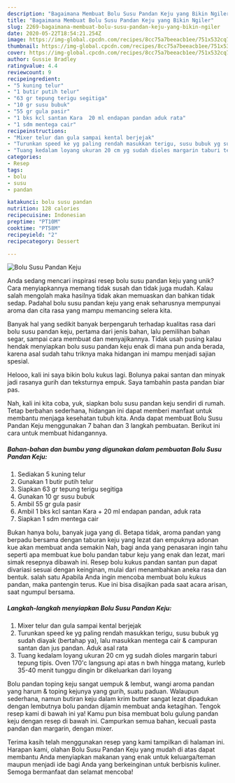 ```yaml
---
description: "Bagaimana Membuat Bolu Susu Pandan Keju yang Bikin Ngiler"
title: "Bagaimana Membuat Bolu Susu Pandan Keju yang Bikin Ngiler"
slug: 2269-bagaimana-membuat-bolu-susu-pandan-keju-yang-bikin-ngiler
date: 2020-05-22T18:54:21.254Z
image: https://img-global.cpcdn.com/recipes/8cc75a7beeacb1ee/751x532cq70/bolu-susu-pandan-keju-foto-resep-utama.jpg
thumbnail: https://img-global.cpcdn.com/recipes/8cc75a7beeacb1ee/751x532cq70/bolu-susu-pandan-keju-foto-resep-utama.jpg
cover: https://img-global.cpcdn.com/recipes/8cc75a7beeacb1ee/751x532cq70/bolu-susu-pandan-keju-foto-resep-utama.jpg
author: Gussie Bradley
ratingvalue: 4.4
reviewcount: 9
recipeingredient:
- "5 kuning telur"
- "1 butir putih telur"
- "63 gr tepung terigu segitiga"
- "10 gr susu bubuk"
- "55 gr gula pasir"
- "1 bks kcl santan Kara  20 ml endapan pandan aduk rata"
- "1 sdm mentega cair"
recipeinstructions:
- "Mixer telur dan gula sampai kental berjejak"
- "Turunkan speed ke yg paling rendah masukkan terigu, susu bubuk yg sudah diayak (bertahap ya), lalu masukkan mentega cair &amp; campuran santan dan jus pandan. Aduk asal rata"
- "Tuang kedalam loyang ukuran 20 cm yg sudah dioles margarin taburi tepung tipis. Oven 170&#39;c langsung api atas n bwh hingga matang, kurleb 35-40 menit tunggu dingin br dikeluarkan dari loyang"
categories:
- Resep
tags:
- bolu
- susu
- pandan

katakunci: bolu susu pandan 
nutrition: 128 calories
recipecuisine: Indonesian
preptime: "PT10M"
cooktime: "PT58M"
recipeyield: "2"
recipecategory: Dessert

---
```



![Bolu Susu Pandan Keju](https://img-global.cpcdn.com/recipes/8cc75a7beeacb1ee/751x532cq70/bolu-susu-pandan-keju-foto-resep-utama.jpg)

Anda sedang mencari inspirasi resep bolu susu pandan keju yang unik? Cara menyiapkannya memang tidak susah dan tidak juga mudah. Kalau salah mengolah maka hasilnya tidak akan memuaskan dan bahkan tidak sedap. Padahal bolu susu pandan keju yang enak seharusnya mempunyai aroma dan cita rasa yang mampu memancing selera kita.

Banyak hal yang sedikit banyak berpengaruh terhadap kualitas rasa dari bolu susu pandan keju, pertama dari jenis bahan, lalu pemilihan bahan segar, sampai cara membuat dan menyajikannya. Tidak usah pusing kalau hendak menyiapkan bolu susu pandan keju enak di mana pun anda berada, karena asal sudah tahu triknya maka hidangan ini mampu menjadi sajian spesial.

Helooo, kali ini saya bikin bolu kukus lagi. Bolunya pakai santan dan minyak jadi rasanya gurih dan teksturnya empuk. Saya tambahin pasta pandan biar pas.


Nah, kali ini kita coba, yuk, siapkan bolu susu pandan keju sendiri di rumah. Tetap berbahan sederhana, hidangan ini dapat memberi manfaat untuk membantu menjaga kesehatan tubuh kita. Anda dapat membuat Bolu Susu Pandan Keju menggunakan 7 bahan dan 3 langkah pembuatan. Berikut ini cara untuk membuat hidangannya.

<!--inarticleads1-->

##### Bahan-bahan dan bumbu yang digunakan dalam pembuatan Bolu Susu Pandan Keju:

1. Sediakan 5 kuning telur
1. Gunakan 1 butir putih telur
1. Siapkan 63 gr tepung terigu segitiga
1. Gunakan 10 gr susu bubuk
1. Ambil 55 gr gula pasir
1. Ambil 1 bks kcl santan Kara + 20 ml endapan pandan, aduk rata
1. Siapkan 1 sdm mentega cair


Bukan hanya bolu, banyak juga yang di. Betapa tidak, aroma pandan yang berpadu bersama dengan taburan keju yang lezat dan empuknya adonan kue akan membuat anda semakin Nah, bagi anda yang penasaran ingin tahu seperti apa membuat kue bolu pandan tabur keju yang enak dan lezat, mari simak resepnya dibawah ini. Resep bolu kukus pandan santan pun dapat divariasi sesuai dengan keinginan, mulai dari menambahkan aneka rasa dan bentuk. salah satu Apabila Anda ingin mencoba membuat bolu kukus pandan, maka pantengin terus. Kue ini bisa disajikan pada saat acara arisan, saat ngumpul bersama. 

<!--inarticleads2-->

##### Langkah-langkah menyiapkan Bolu Susu Pandan Keju:

1. Mixer telur dan gula sampai kental berjejak
1. Turunkan speed ke yg paling rendah masukkan terigu, susu bubuk yg sudah diayak (bertahap ya), lalu masukkan mentega cair &amp; campuran santan dan jus pandan. Aduk asal rata
1. Tuang kedalam loyang ukuran 20 cm yg sudah dioles margarin taburi tepung tipis. Oven 170&#39;c langsung api atas n bwh hingga matang, kurleb 35-40 menit tunggu dingin br dikeluarkan dari loyang


Bolu pandan toping keju sangat uempuk &amp; lembut, wangi aroma pandan yang harum &amp; toping kejunya yang gurih, suatu paduan. Walaupun sederhana, namun butiran keju dalam krim butter sangat lezat dipadukan dengan lembutnya bolu pandan dijamin membuat anda ketagihan. Tengok resep kami di bawah ini ya! Kamu pun bisa membuat bolu gulung pandan keju dengan resep di bawah ini. Campurkan semua bahan, kecuali pasta pandan dan margarin, dengan mixer. 

Terima kasih telah menggunakan resep yang kami tampilkan di halaman ini. Harapan kami, olahan Bolu Susu Pandan Keju yang mudah di atas dapat membantu Anda menyiapkan makanan yang enak untuk keluarga/teman maupun menjadi ide bagi Anda yang berkeinginan untuk berbisnis kuliner. Semoga bermanfaat dan selamat mencoba!
